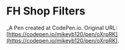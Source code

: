 # FH Shop Filters
 _A Pen created at CodePen.io. Original URL: [https://codepen.io/mikeyb120/pen/oXrpRK](https://codepen.io/mikeyb120/pen/oXrpRK).

 